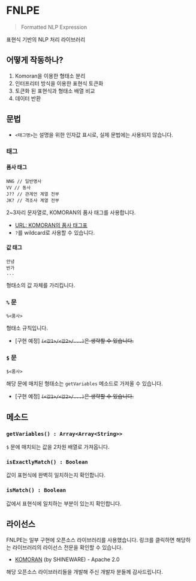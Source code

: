 # FNLPE
> Formatted NLP Expression

표현식 기반의 NLP 처리 라이브러리

## 어떻게 작동하나?
 1. Komoran을 이용한 형태소 분리
 2. 인터프리터 방식을 이용한 표현식 토큰화
 3. 토큰화 된 표현식과 형태소 배열 비교
 4. 데이터 반환

## 문법
 * `<태그명>`는 설명을 위한 인자값 표시로, 실제 문법에는 사용되지 않습니다.

### 태그
#### 품사 태그
```
NNG // 일반명사
VV // 동사
J?? // 관계언 계열 전부
JK? // 격조사 계열 전부
```
2~3자리 문자열로, KOMORAN의 품사 태그를 사용합니다.
 * [URL: KOMORAN의 품사 태그표](https://komorandocs.readthedocs.io/ko/latest/firststep/postypes.html)
 * `?`를 wildcard로 사용할 수 있습니다.

#### 값 태그
```
안녕
반가
...
```
형태소의 값 자체를 가리킵니다.

### `%` 문
```
%<품사>
```
형태소 규칙입니다.
 * [구현 예정] ~~`(<값1>/<값2>/...)`은 생략할 수 있습니다.~~

### `$` 문
```
$<품사>
```
해당 문에 매치된 형태소는 `getVariables` 메소드로 가져올 수 있습니다.
 * [구현 예정] ~~`(<값1>/<값2>/...)`은 생략할 수 있습니다.~~

## 메소드
### `getVariables() : Array<Array<String>>`
`$` 문에 매치되는 값을 2차원 배열로 가져옵니다.

### `isExactlyMatch() : Boolean`
값이 표현식에 완벽히 일치하는지 확인합니다.

### `isMatch() : Boolean`
값에서 표현식에 일치하는 부분이 있는지 확인합니다.

## 라이선스
FNLPE는 일부 구현에 오픈소스 라이브러리를 사용했습니다. 링크를 클릭하면 해당하는 라이브러리의 라이선스 전문을 확인할 수 있습니다.
 * [KOMORAN](./LICENSES/KOMORAN/LICENSE) (by SHINEWARE) - Apache 2.0

해당 오픈소스 라이브러리들을 개발해 주신 개발자 분들께 감사드립니다.